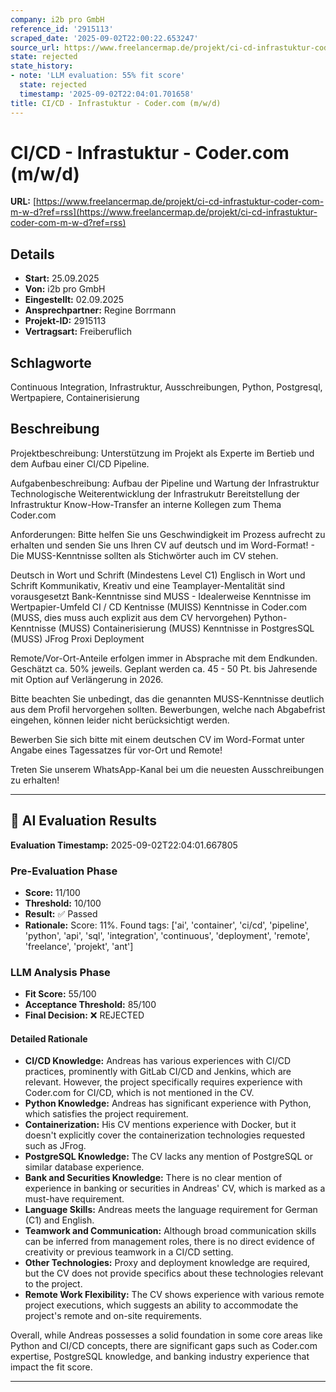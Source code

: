 ```yaml
---
company: i2b pro GmbH
reference_id: '2915113'
scraped_date: '2025-09-02T22:00:22.653247'
source_url: https://www.freelancermap.de/projekt/ci-cd-infrastuktur-coder-com-m-w-d?ref=rss
state: rejected
state_history:
- note: 'LLM evaluation: 55% fit score'
  state: rejected
  timestamp: '2025-09-02T22:04:01.701658'
title: CI/CD - Infrastuktur - Coder.com (m/w/d)
---
```



# CI/CD - Infrastuktur - Coder.com (m/w/d)
**URL:** [https://www.freelancermap.de/projekt/ci-cd-infrastuktur-coder-com-m-w-d?ref=rss](https://www.freelancermap.de/projekt/ci-cd-infrastuktur-coder-com-m-w-d?ref=rss)
## Details
- **Start:** 25.09.2025
- **Von:** i2b pro GmbH
- **Eingestellt:** 02.09.2025
- **Ansprechpartner:** Regine Borrmann
- **Projekt-ID:** 2915113
- **Vertragsart:** Freiberuflich

## Schlagworte
Continuous Integration, Infrastruktur, Ausschreibungen, Python, Postgresql, Wertpapiere, Containerisierung

## Beschreibung
Projektbeschreibung:
Unterstützung im Projekt als Experte im Bertieb und dem Aufbau einer CI/CD Pipeline.

Aufgabenbeschreibung:
Aufbau der Pipeline und Wartung der Infrastruktur
Technologische Weiterentwicklung der Infrastrukutr
Bereitstellung der Infrastruktur
Know-How-Transfer an interne Kollegen zum Thema Coder.com

Anforderungen:
Bitte helfen Sie uns Geschwindigkeit im Prozess aufrecht zu erhalten und senden Sie uns Ihren CV auf deutsch und im Word-Format! - Die MUSS-Kenntnisse sollten als Stichwörter auch im CV stehen.

Deutsch in Wort und Schrift (Mindestens Level C1)
Englisch in Wort und Schrift
Kommunikativ, Kreativ und eine Teamplayer-Mentalität sind vorausgesetzt
Bank-Kenntnisse sind MUSS - Idealerweise Kenntnisse im Wertpapier-Umfeld
CI / CD Kentnisse (MUISS)
Kenntnisse in Coder.com (MUSS, dies muss auch explizit aus dem CV hervorgehen)
Python-Kenntnisse (MUSS)
Containerisierung (MUSS)
Kenntnisse in PostgresSQL (MUSS)
JFrog
Proxi
Deployment

Remote/Vor-Ort-Anteile erfolgen immer in Absprache mit dem Endkunden. Geschätzt ca. 50% jeweils. Geplant werden ca. 45 -
50 Pt. bis Jahresende mit Option auf Verlängerung in 2026.

Bitte beachten Sie unbedingt, das die genannten MUSS-Kenntnisse deutlich aus dem Profil hervorgehen sollten.
Bewerbungen, welche nach Abgabefrist eingehen, können leider nicht berücksichtigt werden.

Bewerben Sie sich bitte mit einem deutschen CV im Word-Format unter Angabe eines Tagessatzes für vor-Ort und Remote!

Treten Sie unserem WhatsApp-Kanal bei um die neuesten Ausschreibungen zu erhalten!

---

## 🤖 AI Evaluation Results

**Evaluation Timestamp:** 2025-09-02T22:04:01.667805

### Pre-Evaluation Phase
- **Score:** 11/100
- **Threshold:** 10/100
- **Result:** ✅ Passed
- **Rationale:** Score: 11%. Found tags: ['ai', 'container', 'ci/cd', 'pipeline', 'python', 'api', 'sql', 'integration', 'continuous', 'deployment', 'remote', 'freelance', 'projekt', 'ant']

### LLM Analysis Phase
- **Fit Score:** 55/100
- **Acceptance Threshold:** 85/100
- **Final Decision:** ❌ REJECTED

#### Detailed Rationale
- **CI/CD Knowledge:** Andreas has various experiences with CI/CD practices, prominently with GitLab CI/CD and Jenkins, which are relevant. However, the project specifically requires experience with Coder.com for CI/CD, which is not mentioned in the CV.
- **Python Knowledge:** Andreas has significant experience with Python, which satisfies the project requirement.
- **Containerization:** His CV mentions experience with Docker, but it doesn't explicitly cover the containerization technologies requested such as JFrog.
- **PostgreSQL Knowledge:** The CV lacks any mention of PostgreSQL or similar database experience.
- **Bank and Securities Knowledge:** There is no clear mention of experience in banking or securities in Andreas' CV, which is marked as a must-have requirement.
- **Language Skills:** Andreas meets the language requirement for German (C1) and English.
- **Teamwork and Communication:** Although broad communication skills can be inferred from management roles, there is no direct evidence of creativity or previous teamwork in a CI/CD setting.
- **Other Technologies:** Proxy and deployment knowledge are required, but the CV does not provide specifics about these technologies relevant to the project.
- **Remote Work Flexibility:** The CV shows experience with various remote project executions, which suggests an ability to accommodate the project's remote and on-site requirements.

Overall, while Andreas possesses a solid foundation in some core areas like Python and CI/CD concepts, there are significant gaps such as Coder.com expertise, PostgreSQL knowledge, and banking industry experience that impact the fit score.

---
